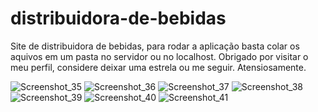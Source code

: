 # distribuidora-de-bebidas
Site de distribuidora de bebidas, 
para rodar a aplicação basta colar os aquivos em um pasta no servidor ou no localhost.
Obrigado por visitar o meu perfil, considere deixar uma estrela ou me seguir.
Atensiosamente.

![Screenshot_35](https://user-images.githubusercontent.com/69375587/137219741-657637d7-0bd9-4d37-b984-4090ee6bf3bb.png)
![Screenshot_36](https://user-images.githubusercontent.com/69375587/137219745-2b65b179-02c9-403a-b483-96d02a9bdd9f.png)
![Screenshot_37](https://user-images.githubusercontent.com/69375587/137219747-66e9d214-f831-4121-9286-bfd3692f71ff.png)
![Screenshot_38](https://user-images.githubusercontent.com/69375587/137219767-2186dbfd-2387-4aad-aa31-290002922dc2.png)
![Screenshot_39](https://user-images.githubusercontent.com/69375587/137219772-b5936f44-778e-477d-a52e-d9565e30cd88.png)
![Screenshot_40](https://user-images.githubusercontent.com/69375587/137219787-42290b65-1ae9-43a8-9628-8573ebebb715.png)
![Screenshot_41](https://user-images.githubusercontent.com/69375587/137219792-e701b6b5-3dde-4251-ac96-ca6028db101f.png)
